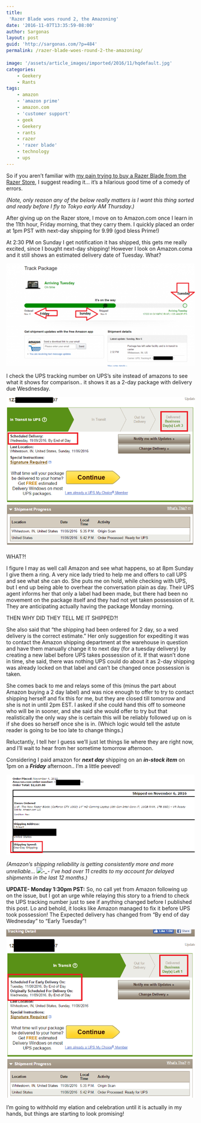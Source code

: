 ```yaml
---
title:
 'Razer Blade woes round 2, the Amazoning'
date: '2016-11-07T13:35:59-08:00'
author: Sargonas
layout: post
guid: 'http://sargonas.com/?p=484'
permalink: /razer-blade-woes-round-2-the-amazoning/

image: '/assets/article_images/imported/2016/11/hqdefault.jpg'
categories:
    - Geekery
    - Rants
tags:
    - amazon
    - 'amazon prime'
    - amazon.com
    - 'customer support'
    - geek
    - Geekery
    - rants
    - razer
    - 'razer blade'
    - technology
    - ups
---
```


So if you aren’t familiar with [my pain trying to buy a Razer Blade from the Razer Store](http://sargonas.com/the-comedy-of-errors-that-is-the-razer-store/), I suggest reading it… it’s a hilarious good time of a comedy of errors.

*(Note, only reason any of the below really matters is I want this thing sorted and ready before I fly to Tokyo early AM Thursday.)*

After giving up on the Razer store, I move on to Amazon.com once I learn in the 11th hour, Friday morning, that they carry them. I quickly placed an order at 1pm PST with next-day shipping for 9.99 (god bless Prime!)

At 2:30 PM on Sunday I get notification it has shipped, this gets me really excited, since I bought next-day shipping! However I look on Amazon.coma and it still shows an estimated delivery date of Tuesday. What?

![screenshot-2016-11-06-22-26-54](/assets/article_images/imported/2016/11/Screenshot-2016-11-06-22.26.54-1024x559.png)

I check the UPS tracking number on UPS’s site instead of amazons to see what it shows for comparison.. it shows it as a 2-day package with delivery due Wesdnesday.

![screenshot-2016-11-06-22-31-32](/assets/article_images/imported/2016/11/Screenshot-2016-11-06-22.31.32.png)

WHAT?!

I figure I may as well call Amazon and see what happens, so at 8pm Sunday I give them a ring. A very nice lady tried to help me and offers to call UPS and see what she can do. She puts me on hold, while checking with UPS, but I end up being able to overhear the conversation plain as day. Their UPS agent informs her that only a label had been made, but there had been no movement on the package itself and they had not yet taken possession of it. They are anticipating actually having the package Monday morning.

THEN WHY DID THEY TELL ME IT SHIPPED?!

She also said that “the shipping had been ordered for 2 day, so a wed delivery is the correct estimate.” Her only suggestion for expediting it was to contact the Amazon shipping department at the warehouse in question and have them manually change it to next day (for a tuesday delivery) by creating a new label before UPS takes possession of it. If that wasn’t done in time, she said, there was nothing UPS could do about it as 2-day shipping was already locked on that label and can’t be changed once possession is taken.

She comes back to me and relays some of this (minus the part about Amazon buying a 2 day label) and was nice enough to offer to try to contact shipping herself and fix this for me, but they are closed till tomorrow and she is not in until 2pm EST. I asked if she could hand this off to someone who will be in sooner, and she said she would offer to try but that realistically the only way she is certain this will be reliably followed up on is if she does so herself once she is in. (Which logic would tell the astute reader is going to be too late to change things.)

Reluctantly, I tell her I guess we’ll just let things lie where they are right now, and I’ll wait to hear from her sometime tomorrow afternoon.

Considering I paid amazon for ***next day*** shipping on an ***in-stock item*** on 1pm on a ***Friday*** afternoon.. I’m a little peeved!

![screenshot-2016-11-06-22-29-30](/assets/article_images/imported/2016/11/Screenshot-2016-11-06-22.29.30.png)

*(Amazon’s shipping reliability is getting consistently more and more unreliable… <span class="_47e3" title="squint emoticon">![](https://www.facebook.com/images/emoji.php/v5/fee/1/16/1f611.png)<span class="_7oe">-\_-</span></span> I’ve had over 11 credits to my account for delayed shipments in the last 12 months.)*

**UPDATE- Monday 1:30pm PST:** So, no call yet from Amazon following up on the issue, but I got an urge while relaying this story to a friend to check the UPS tracking number just to see if anything changed before I published this post. Lo and behold, it looks like Amazon managed to fix it before UPS took possession! The Expected delivery has changed from “By end of day Wednesday” to “Early Tuesday”!

![screenshot-2016-11-07-13-31-57](/assets/article_images/imported/2016/11/Screenshot-2016-11-07-13.31.57.png)

I’m going to withhold my elation and celebration until it is actually in my hands, but things are starting to look promising!